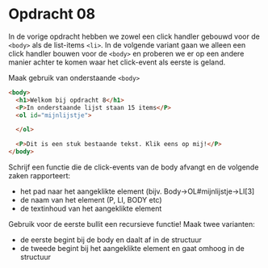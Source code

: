 # Opdracht 08
In de vorige opdracht hebben we zowel een click handler gebouwd voor de `<body>` als de list-items `<li>`.
In de volgende variant gaan we alleen een click handler bouwen voor de `<body>` en proberen we er op een andere
manier achter te komen waar het click-event als eerste is geland.

Maak gebruik van onderstaande `<body>`

```html
<body>
  <h1>Welkom bij opdracht 8</h1>
  <P>In onderstaande lijst staan 15 items</P>
  <ol id="mijnlijstje">

  </ol>

  <P>Dit is een stuk bestaande tekst. Klik eens op mij!</P>
</body>
```


Schrijf een functie die de click-events van de body afvangt en de volgende zaken rapporteert:
  * het pad naar het aangeklikte element (bijv. Body->OL#mijnlijstje->LI[3]
  * de naam van het element (P, LI, BODY etc)
  * de textinhoud van het aangeklikte element
  
Gebruik voor de eerste bullit een recursieve functie! Maak twee varianten:
  * de eerste begint bij de body en daalt af in de structuur
  * de tweede begint bij het aangeklikte element en gaat omhoog in de structuur

  

